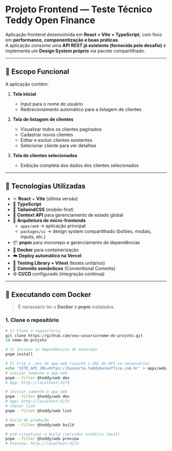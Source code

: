 # Projeto Frontend — Teste Técnico Teddy Open Finance

Aplicação frontend desenvolvida em **React + Vite + TypeScript**, com foco em **performance, componentização e boas práticas**.  
A aplicação consome uma **API REST já existente (fornecida pelo desafio)** e implementa um **Design System próprio** via pacote compartilhado.

---

## 🎯 Escopo Funcional

A aplicação contém:

1. **Tela inicial**  
   - Input para o nome do usuário  
   - Redirecionamento automático para a listagem de clientes  

2. **Tela de listagem de clientes**  
   - Visualizar todos os clientes paginados  
   - Cadastrar novos clientes  
   - Editar e excluir clientes existentes  
   - Selecionar cliente para ver detalhes  

3. **Tela de clientes selecionados**  
   - Exibição completa dos dados dos clientes selecionados 

---

## 🧱 Tecnologias Utilizadas

- ⚛️ **React** + **Vite** (última versão)
- 💙 **TypeScript**
- 🎨 **TailwindCSS** (mobile-first)
- 🧩 **Context API** para gerenciamento de estado global
- 🧱 **Arquitetura de micro-frontends**
  - `apps/web` → aplicação principal  
  - `packages/ui` → design system compartilhado (botões, modais, inputs, etc.)
- 📦 **pnpm** para monorepo e gerenciamento de dependências
- 🐳 **Docker** para containerização
- ☁️ **Deploy automático na Vercel**
- 🧪 **Testing Library + Vitest** (testes unitários)
- 🧾 **Commits semânticos** (Conventional Commits)
- ⚙️ **CI/CD** configurado (integração contínua)

---

## 🐳 Executando com Docker

> É necessário ter o **Docker** e **pnpm** instalados.

### 1. Clone o repositório

```bash
# 1) Clone o repositório
git clone https://github.com/seu-usuario/nome-do-projeto.git
cd nome-do-projeto

# 2) Instale as dependências do monorepo
pnpm install

# 3) Crie o .env do app web (ajuste a URL da API se necessário)
echo 'VITE_API_URL=https://boasorte.teddybackoffice.com.br' > apps/web/.env
# iniciar somente o app web
pnpm --filter @teddy/web dev
# App: http://localhost:5173

# iniciar somente o app web
pnpm --filter @teddy/web dev
# App: http://localhost:5173
# checar lint
pnpm --filter @teddy/web lint

# build de produção
pnpm --filter @teddy/web build

# pré-visualizar o build (servidor estático local)
pnpm --filter @teddy/web preview
# Preview: http://localhost:4173

